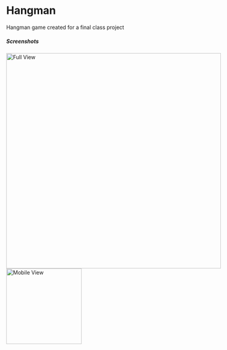 # Hangman
Hangman game created for a final class project


##### Screenshots

<div style="display:inline-block">
  <img src="https://cloud.githubusercontent.com/assets/10108593/14924500/8e9dba20-0e08-11e6-9132-305285593c0b.png" alt="Full View" width="570px" style="margin-right:30px">    
  <img src="https://cloud.githubusercontent.com/assets/10108593/14924501/8eb42ada-0e08-11e6-9212-8771dbb97bcc.png" alt="Mobile View" width="200px">
</div>

